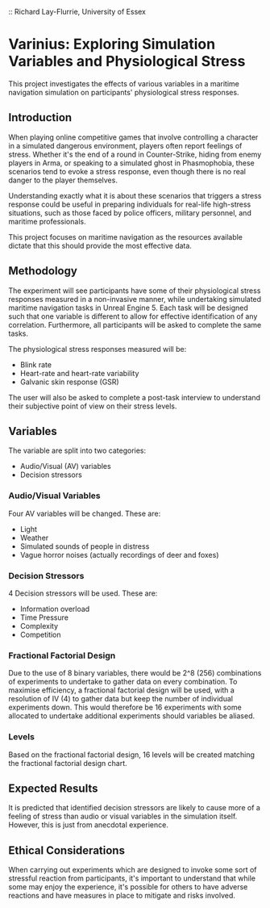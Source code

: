 :: Richard Lay-Flurrie, University of Essex
# Varinius: Exploring Simulation Variables and Physiological Stress

This project investigates the effects of various variables in a maritime navigation simulation on participants' physiological stress responses.

## Introduction

When playing online competitive games that involve controlling a character in a simulated dangerous environment, players often report feelings of stress. Whether it's the end of a round in Counter-Strike, hiding from enemy players in Arma, or speaking to a simulated ghost in Phasmophobia, these scenarios tend to evoke a stress response, even though there is no real danger to the player themselves.

Understanding exactly what it is about these scenarios that triggers a stress response could be useful in preparing individuals for real-life high-stress situations, such as those faced by police officers, military personnel, and maritime professionals.

This project focuses on maritime navigation as the resources available dictate that this should provide the most effective data.

## Methodology

The experiment will see participants have some of their physiological stress responses measured in a non-invasive manner, while undertaking simulated maritime navigation tasks in Unreal Engine 5. Each task will be designed such that one variable is different to allow for effective identification of any correlation. Furthermore, all participants will be asked to complete the same tasks.

The physiological stress responses measured will be:

- Blink rate
- Heart-rate and heart-rate variability
- Galvanic skin response (GSR)

The user will also be asked to complete a post-task interview to understand their subjective point of view on their stress levels.

## Variables

The variable are split into two categories:

- Audio/Visual (AV) variables
- Decision stressors

### Audio/Visual Variables

Four AV variables will be changed. These are:

- Light
- Weather
- Simulated sounds of people in distress
- Vague horror noises (actually recordings of deer and foxes)

### Decision Stressors

4 Decision stressors will be used. These are:

- Information overload
- Time Pressure
- Complexity
- Competition

### Fractional Factorial Design

Due to the use of 8 binary variables, there would be 2^8 (256) combinations of experiments to undertake to gather data on every combination. To maximise efficiency, a fractional factorial design will be used, with a resolution of IV (4) to gather data but keep the number of individual experiments down. This would therefore be 16 experiments with some allocated to undertake additional experiments should variables be aliased. 

### Levels

Based on the fractional factorial design, 16 levels will be created matching the fractional factorial design chart.

## Expected Results

It is predicted that identified decision stressors are likely to cause more of a feeling of stress than audio or visual variables in the simulation itself. However, this is just from anecdotal experience.

## Ethical Considerations

When carrying out experiments which are designed to invoke some sort of stressful reaction from participants, it's important to understand that while some may enjoy the experience, it's possible for others to have adverse reactions and have measures in place to mitigate and risks involved. 